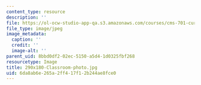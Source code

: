 ```yaml
---
content_type: resource
description: ''
file: https://ol-ocw-studio-app-qa.s3.amazonaws.com/courses/cms-701-current-debates-in-media-spring-2015/6da8ab6e265a2ff417f12b244ae8fce0_290x180-Classroom-photo.jpg
file_type: image/jpeg
image_metadata:
  caption: ''
  credit: ''
  image-alt: ''
parent_uid: 8bbd0df2-02ec-5150-a5d4-1d0325fbf268
resourcetype: Image
title: 290x180-Classroom-photo.jpg
uid: 6da8ab6e-265a-2ff4-17f1-2b244ae8fce0
---
```

